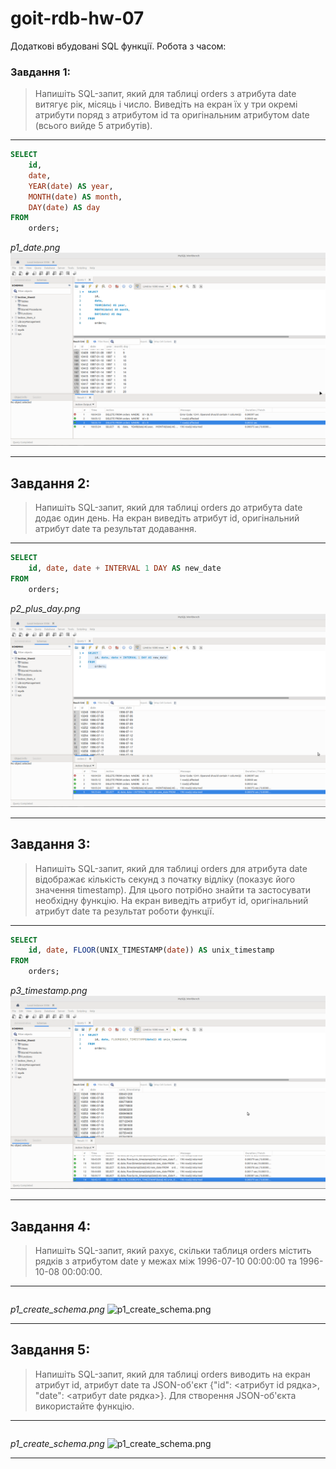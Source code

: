 # goit-rdb-hw-07

Додаткові вбудовані SQL функції. Робота з часом:

### Завдання 1:

> Напишіть SQL-запит, який для таблиці orders з атрибута date витягує рік, місяць і число. Виведіть на екран їх у три окремі атрибути поряд з атрибутом id та оригінальним атрибутом date (всього вийде 5 атрибутів).

---

```sql
SELECT
    id,
    date,
    YEAR(date) AS year,
    MONTH(date) AS month,
    DAY(date) AS day
FROM
    orders;
```

_p1_date.png_
![p1_date.png](./p1_date.png)

---

## Завдання 2:

> Напишіть SQL-запит, який для таблиці orders до атрибута date додає один день. На екран виведіть атрибут id, оригінальний атрибут date та результат додавання.

---

```sql
SELECT
    id, date, date + INTERVAL 1 DAY AS new_date
FROM
    orders;
```

_p2_plus_day.png_
![p2_plus_day.png](./p2_plus_day.png)

---

## Завдання 3:

> Напишіть SQL-запит, який для таблиці orders для атрибута date відображає кількість секунд з початку відліку (показує його значення timestamp). Для цього потрібно знайти та застосувати необхідну функцію. На екран виведіть атрибут id, оригінальний атрибут date та результат роботи функції.

---

```sql
SELECT
    id, date, FLOOR(UNIX_TIMESTAMP(date)) AS unix_timestamp
FROM
    orders;
```

_p3_timestamp.png_
![p3_timestamp.png](./p3_timestamp.png)

---

## Завдання 4:

> Напишіть SQL-запит, який рахує, скільки таблиця orders містить рядків з атрибутом date у межах між 1996-07-10 00:00:00 та 1996-10-08 00:00:00.

---

```sql

```

_p1_create_schema.png_
![p1_create_schema.png](./p1_create_schema.png)

---

## Завдання 5:

> Напишіть SQL-запит, який для таблиці orders виводить на екран атрибут id, атрибут date та JSON-об'єкт {"id": <атрибут id рядка>, "date": <атрибут date рядка>}. Для створення JSON-об'єкта використайте функцію.

---

```sql

```

_p1_create_schema.png_
![p1_create_schema.png](./p1_create_schema.png)

---
